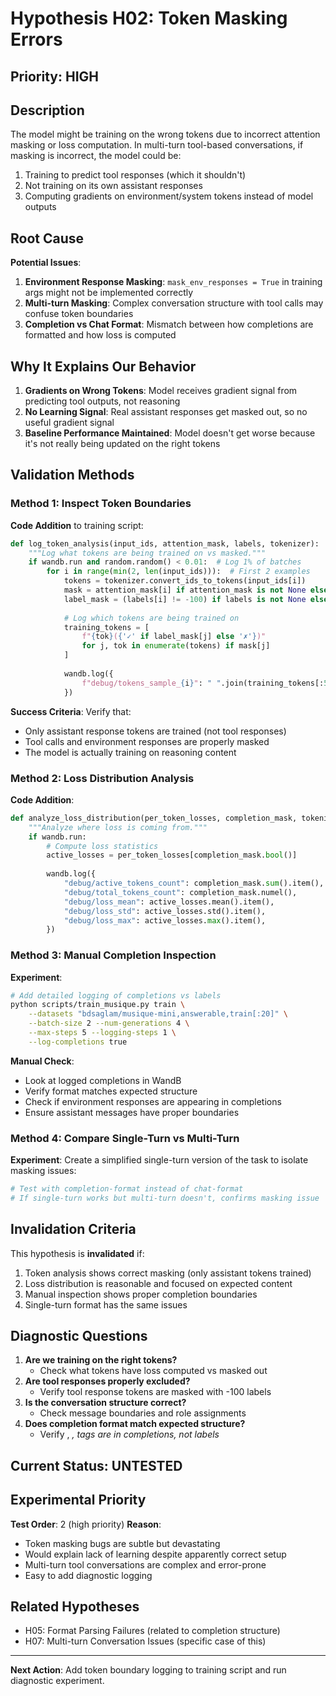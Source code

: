 # Hypothesis H02: Token Masking Errors

## Priority: HIGH

## Description

The model might be training on the wrong tokens due to incorrect attention masking or loss computation. In multi-turn tool-based conversations, if masking is incorrect, the model could be:
1. Training to predict tool responses (which it shouldn't)
2. Not training on its own assistant responses  
3. Computing gradients on environment/system tokens instead of model outputs

## Root Cause

**Potential Issues**:
1. **Environment Response Masking**: `mask_env_responses = True` in training args might not be implemented correctly
2. **Multi-turn Masking**: Complex conversation structure with tool calls may confuse token boundaries
3. **Completion vs Chat Format**: Mismatch between how completions are formatted and how loss is computed

## Why It Explains Our Behavior

1. **Gradients on Wrong Tokens**: Model receives gradient signal from predicting tool outputs, not reasoning
2. **No Learning Signal**: Real assistant responses get masked out, so no useful gradient signal
3. **Baseline Performance Maintained**: Model doesn't get worse because it's not really being updated on the right tokens

## Validation Methods

### Method 1: Inspect Token Boundaries
**Code Addition** to training script:
```python
def log_token_analysis(input_ids, attention_mask, labels, tokenizer):
    """Log what tokens are being trained on vs masked."""
    if wandb.run and random.random() < 0.01:  # Log 1% of batches
        for i in range(min(2, len(input_ids))):  # First 2 examples
            tokens = tokenizer.convert_ids_to_tokens(input_ids[i])
            mask = attention_mask[i] if attention_mask is not None else [1] * len(tokens)
            label_mask = (labels[i] != -100) if labels is not None else [1] * len(tokens)
            
            # Log which tokens are being trained on
            training_tokens = [
                f"{tok}({'✓' if label_mask[j] else '✗'})" 
                for j, tok in enumerate(tokens) if mask[j]
            ]
            
            wandb.log({
                f"debug/tokens_sample_{i}": " ".join(training_tokens[:50])  # First 50 tokens
            })
```

**Success Criteria**: Verify that:
- Only assistant response tokens are trained (not tool responses)
- Tool calls and environment responses are properly masked
- The model is actually training on reasoning content

### Method 2: Loss Distribution Analysis  
**Code Addition**:
```python
def analyze_loss_distribution(per_token_losses, completion_mask, tokenizer, input_ids):
    """Analyze where loss is coming from."""
    if wandb.run:
        # Compute loss statistics
        active_losses = per_token_losses[completion_mask.bool()]
        
        wandb.log({
            "debug/active_tokens_count": completion_mask.sum().item(),
            "debug/total_tokens_count": completion_mask.numel(),
            "debug/loss_mean": active_losses.mean().item(),
            "debug/loss_std": active_losses.std().item(),
            "debug/loss_max": active_losses.max().item(),
        })
```

### Method 3: Manual Completion Inspection
**Experiment**: 
```bash
# Add detailed logging of completions vs labels
python scripts/train_musique.py train \
    --datasets "bdsaglam/musique-mini,answerable,train[:20]" \
    --batch-size 2 --num-generations 4 \
    --max-steps 5 --logging-steps 1 \
    --log-completions true
```

**Manual Check**:
- Look at logged completions in WandB
- Verify format matches expected structure  
- Check if environment responses are appearing in completions
- Ensure assistant messages have proper boundaries

### Method 4: Compare Single-Turn vs Multi-Turn
**Experiment**: Create a simplified single-turn version of the task to isolate masking issues:
```python
# Test with completion-format instead of chat-format
# If single-turn works but multi-turn doesn't, confirms masking issue
```

## Invalidation Criteria

This hypothesis is **invalidated** if:
1. Token analysis shows correct masking (only assistant tokens trained)
2. Loss distribution is reasonable and focused on expected content
3. Manual inspection shows proper completion boundaries
4. Single-turn format has the same issues

## Diagnostic Questions

1. **Are we training on the right tokens?** 
   - Check what tokens have loss computed vs masked out
2. **Are tool responses properly excluded?**
   - Verify tool response tokens are masked with -100 labels  
3. **Is the conversation structure correct?**
   - Check message boundaries and role assignments
4. **Does completion format match expected structure?**
   - Verify <think>, <cite>, <answer> tags are in completions, not labels

## Current Status: UNTESTED

## Experimental Priority

**Test Order**: 2 (high priority)
**Reason**:
- Token masking bugs are subtle but devastating
- Would explain lack of learning despite apparently correct setup
- Multi-turn tool conversations are complex and error-prone
- Easy to add diagnostic logging

## Related Hypotheses

- H05: Format Parsing Failures (related to completion structure)
- H07: Multi-turn Conversation Issues (specific case of this)

---

**Next Action**: Add token boundary logging to training script and run diagnostic experiment.